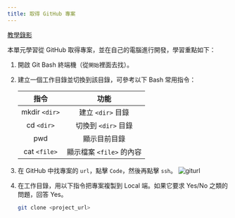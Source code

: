 ```yaml
---
title: 取得 GitHub 專案
---
```


[教學錄影](#)

本單元學習從 GitHub 取得專案，並在自己的電腦進行開發，學習重點如下：
1. 開啟 Git Bash 終端機（從`開始`裡面去找）。
2. 建立一個工作目錄並切換到該目錄，可參考以下 Bash 常用指令：
   
   指令 | 功能
   :-----:|:-----:
   mkdir `<dir>` | 建立 `<dir>` 目錄
   cd `<dir>` | 切換到 `<dir>` 目錄
   pwd | 顯示目前目錄
   cat `<file>` | 顯示檔案 `<file>` 的內容

3. 在 GitHub 中找專案的 `url`，點擊 `Code`，然後再點擊 `ssh`。
   ![giturl](/img/giturl.png)
4. 在工作目錄，用以下指令把專案複製到 Local 端。如果它要求 Yes/No 之類的問題，回答 Yes。
   ```Bash
   git clone <project_url>
   ```



